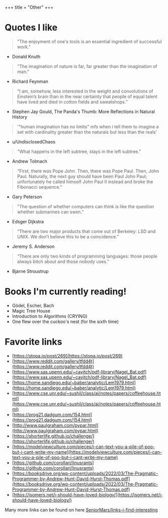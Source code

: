 +++
title = "Other"
+++

# Quotes I like

> "The enjoyment of one's tools is an essential ingredient of successful work."
- Donald Knuth

> "The imagination of nature is far, far greater than the imagination of man."
- Richard Feynman

> “I am, somehow, less interested in the weight and convolutions of Einstein’s brain than in the near certainty that people of equal talent have lived and died in cotton fields and sweatshops.”
- Stephen Jay Gould, The Panda's Thumb: More Reflections in Natural History 

> '"human imagination has no limits" mfs when i tell them to imagine a set with cardinality greater than the naturals but less than the reals'
- u/UndisclosedChaos

> "What happens in the left subtree, stays in the left subtree."
- Andrew Tolmach

> "First, there was Pope John. Then, there was Pope Paul. Then, John Paul. Naturally, the next guy should have been Paul John Paul; unfortunately he called himself John Paul II instead and broke the Fibonacci sequence."
- Gary Peterson

> "The question of whether computers can think is like the question whether submarines can swim."
- Edsger Dijkstra

> “There are two major products that come out of Berkeley: LSD and UNIX.  We don’t believe this to be a coincidence.”
- Jeremy S. Anderson

> “There are only two kinds of programming languages: those people always bitch about and those nobody uses.”
- Bjarne Stroustrup

# Books I'm currently reading!
- Gödel, Escher, Bach
- Magic Tree House
- Introduction to Algorithms (CRYING)
- One flew over the cuckoo's nest (for the sixth time)

# Favorite links
- [https://stopa.io/post/269](https://stopa.io/post/269)
- [https://www.reddit.com/gallery/tfdd4t](https://www.reddit.com/gallery/tfdd4t)
- [https://www.sas.upenn.edu/~cavitch/pdf-library/Nagel_Bat.pdf](https://www.sas.upenn.edu/~cavitch/pdf-library/Nagel_Bat.pdf)
- [https://home.sandiego.edu/~baber/analytic/Lem1979.html](https://home.sandiego.edu/~baber/analytic/Lem1979.html)
- [https://www.cse.unr.edu/~sushil/class/ai/notes/papers/coffeehouse.html](https://www.cse.unr.edu/~sushil/class/ai/notes/papers/coffeehouse.html)
- [https://prog21.dadgum.com/154.html](https://prog21.dadgum.com/154.html)
- [http://www.paulgraham.com/pypar.html](http://www.paulgraham.com/pypar.html)
- [https://shorterlife.github.io/challenge/](https://shorterlife.github.io/challenge/)
- [https://modelviewculture.com/pieces/i-can-text-you-a-pile-of-poo-but-i-cant-write-my-name](https://modelviewculture.com/pieces/i-can-text-you-a-pile-of-poo-but-i-cant-write-my-name)
- [https://github.com/corollari/linusrants](https://github.com/corollari/linusrants)
- [https://booksdrive.org/wp-content/uploads/2022/03/The-Pragmatic-Programmer-by-Andrew-Hunt-David-Hurst-Thomas.pdf](https://booksdrive.org/wp-content/uploads/2022/03/The-Pragmatic-Programmer-by-Andrew-Hunt-David-Hurst-Thomas.pdf)
- [https://jsomers.net/i-should-have-loved-biology/](https://jsomers.net/i-should-have-loved-biology/)

Many more links can be found on here [SeniorMars/links-i-find-interesting](https://github.com/SeniorMars/links-i-find-interesting)
